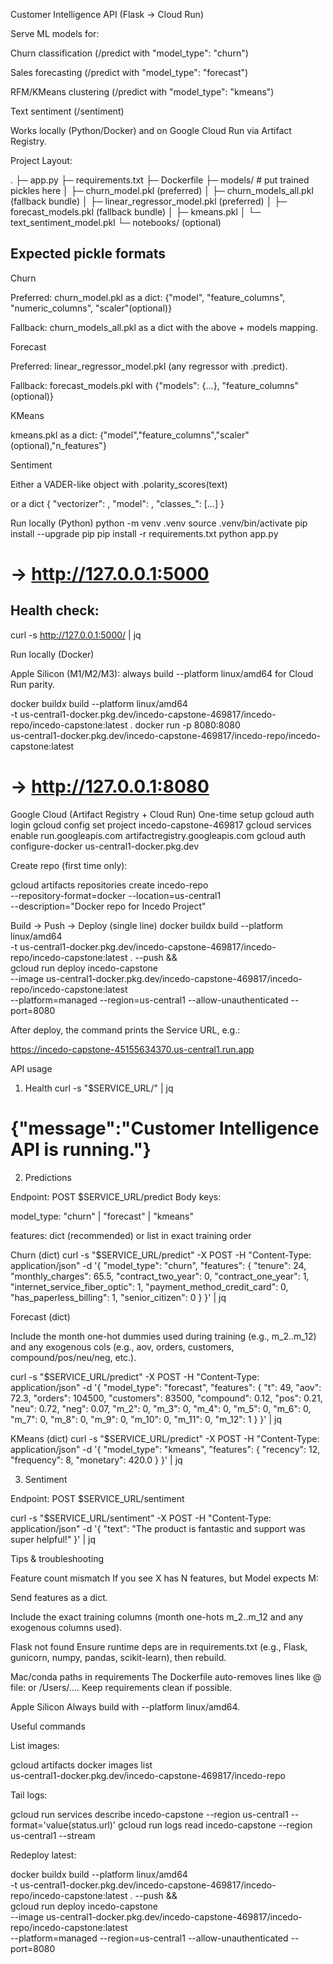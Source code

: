 Customer Intelligence API (Flask → Cloud Run)

Serve ML models for:

Churn classification (/predict with "model_type": "churn")

Sales forecasting (/predict with "model_type": "forecast")

RFM/KMeans clustering (/predict with "model_type": "kmeans")

Text sentiment (/sentiment)

Works locally (Python/Docker) and on Google Cloud Run via Artifact Registry.

Project Layout:

.
├─ app.py
├─ requirements.txt
├─ Dockerfile
├─ models/                    # put trained pickles here
│  ├─ churn_model.pkl                (preferred)
│  ├─ churn_models_all.pkl           (fallback bundle)
│  ├─ linear_regressor_model.pkl     (preferred)
│  ├─ forecast_models.pkl            (fallback bundle)
│  ├─ kmeans.pkl
│  └─ text_sentiment_model.pkl
└─ notebooks/ (optional)

## Expected pickle formats

Churn

Preferred: churn_model.pkl as a dict:
{"model", "feature_columns", "numeric_columns", "scaler"(optional)}

Fallback: churn_models_all.pkl as a dict with the above + models mapping.

Forecast

Preferred: linear_regressor_model.pkl (any regressor with .predict).

Fallback: forecast_models.pkl with {"models": {...}, "feature_columns"(optional)}

KMeans

kmeans.pkl as a dict: {"model","feature_columns","scaler"(optional),"n_features"}

Sentiment

Either a VADER-like object with .polarity_scores(text)

or a dict { "vectorizer": <sklearn>, "model": <clf>, "classes_": [...] }

Run locally (Python)
python -m venv .venv
source .venv/bin/activate
pip install --upgrade pip
pip install -r requirements.txt
python app.py
# → http://127.0.0.1:5000


## Health check:

curl -s http://127.0.0.1:5000/ | jq

Run locally (Docker)

Apple Silicon (M1/M2/M3): always build --platform linux/amd64 for Cloud Run parity.

docker buildx build --platform linux/amd64 \
  -t us-central1-docker.pkg.dev/incedo-capstone-469817/incedo-repo/incedo-capstone:latest .
docker run -p 8080:8080 \
  us-central1-docker.pkg.dev/incedo-capstone-469817/incedo-repo/incedo-capstone:latest
# → http://127.0.0.1:8080

Google Cloud (Artifact Registry + Cloud Run)
One-time setup
gcloud auth login
gcloud config set project incedo-capstone-469817
gcloud services enable run.googleapis.com artifactregistry.googleapis.com
gcloud auth configure-docker us-central1-docker.pkg.dev


Create repo (first time only):

gcloud artifacts repositories create incedo-repo \
  --repository-format=docker --location=us-central1 \
  --description="Docker repo for Incedo Project"

Build → Push → Deploy (single line)
docker buildx build --platform linux/amd64 \
  -t us-central1-docker.pkg.dev/incedo-capstone-469817/incedo-repo/incedo-capstone:latest . --push && \
gcloud run deploy incedo-capstone \
  --image us-central1-docker.pkg.dev/incedo-capstone-469817/incedo-repo/incedo-capstone:latest \
  --platform=managed --region=us-central1 --allow-unauthenticated --port=8080


After deploy, the command prints the Service URL, e.g.:

https://incedo-capstone-45155634370.us-central1.run.app

API usage
1) Health
curl -s "$SERVICE_URL/" | jq
# {"message":"Customer Intelligence API is running."}

2) Predictions

Endpoint: POST $SERVICE_URL/predict
Body keys:

model_type: "churn" | "forecast" | "kmeans"

features: dict (recommended) or list in exact training order

Churn (dict)
curl -s "$SERVICE_URL/predict" -X POST -H "Content-Type: application/json" -d '{
  "model_type": "churn",
  "features": {
    "tenure": 24,
    "monthly_charges": 65.5,
    "contract_two_year": 0,
    "contract_one_year": 1,
    "internet_service_fiber_optic": 1,
    "payment_method_credit_card": 0,
    "has_paperless_billing": 1,
    "senior_citizen": 0
  }
}' | jq

Forecast (dict)

Include the month one-hot dummies used during training (e.g., m_2..m_12) and any exogenous cols (e.g., aov, orders, customers, compound/pos/neu/neg, etc.).

curl -s "$SERVICE_URL/predict" -X POST -H "Content-Type: application/json" -d '{
  "model_type": "forecast",
  "features": {
    "t": 49,
    "aov": 72.3,
    "orders": 104500,
    "customers": 83500,
    "compound": 0.12,
    "pos": 0.21, "neu": 0.72, "neg": 0.07,
    "m_2": 0, "m_3": 0, "m_4": 0, "m_5": 0, "m_6": 0,
    "m_7": 0, "m_8": 0, "m_9": 0, "m_10": 0, "m_11": 0, "m_12": 1
  }
}' | jq

KMeans (dict)
curl -s "$SERVICE_URL/predict" -X POST -H "Content-Type: application/json" -d '{
  "model_type": "kmeans",
  "features": { "recency": 12, "frequency": 8, "monetary": 420.0 }
}' | jq

3) Sentiment

Endpoint: POST $SERVICE_URL/sentiment

curl -s "$SERVICE_URL/sentiment" -X POST -H "Content-Type: application/json" -d '{
  "text": "The product is fantastic and support was super helpful!"
}' | jq

Tips & troubleshooting

Feature count mismatch
If you see X has N features, but Model expects M:

Send features as a dict.

Include the exact training columns (month one-hots m_2..m_12 and any exogenous columns used).

Flask not found
Ensure runtime deps are in requirements.txt (e.g., Flask, gunicorn, numpy, pandas, scikit-learn), then rebuild.

Mac/conda paths in requirements
The Dockerfile auto-removes lines like @ file: or /Users/.... Keep requirements clean if possible.

Apple Silicon
Always build with --platform linux/amd64.

Useful commands

List images:

gcloud artifacts docker images list \
  us-central1-docker.pkg.dev/incedo-capstone-469817/incedo-repo


Tail logs:

gcloud run services describe incedo-capstone --region us-central1 --format='value(status.url)'
gcloud run logs read incedo-capstone --region us-central1 --stream


Redeploy latest:

docker buildx build --platform linux/amd64 \
  -t us-central1-docker.pkg.dev/incedo-capstone-469817/incedo-repo/incedo-capstone:latest . --push && \
gcloud run deploy incedo-capstone \
  --image us-central1-docker.pkg.dev/incedo-capstone-469817/incedo-repo/incedo-capstone:latest \
  --platform=managed --region=us-central1 --allow-unauthenticated --port=8080

